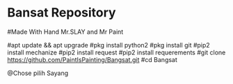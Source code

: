 # Bansat Repository

#Made With Hand Mr.SLAY and Mr Paint

#apt update && apt upgrade
#pkg install python2
#pkg install git
#pip2 install mechanize
#pip2 install request
#pip2 install requerements
#git clone https://github.com/PaintIsPainting/Bangsat.git
#cd Bangsat

@Chose pilih Sayang
